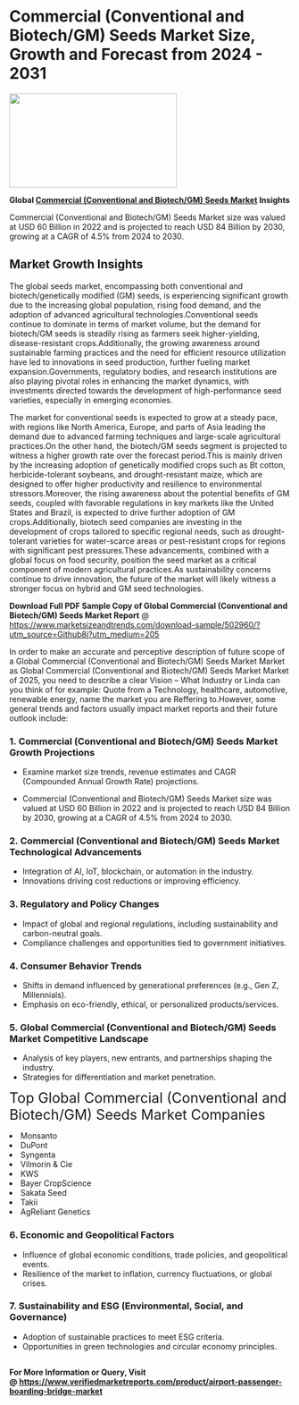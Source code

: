<H1>Commercial (Conventional and Biotech/GM) Seeds Market Size, Growth and Forecast from 2024 - 2031</H1><img class="aligncenter size-medium wp-image-584254" src="https://thirdeyenews.in/wp-content/uploads/2024/09/Global-Market-Research-300x168.jpeg" alt="" width="300" height="168" /><p><strong>Global&nbsp;<a href="https://www.marketsizeandtrends.com/download-sample/502960/?utm_source=Github8j?utm_medium=205">Commercial (Conventional and Biotech/GM) Seeds Market</a> Insights</strong></p><p>Commercial (Conventional and Biotech/GM) Seeds Market size was valued at USD 60 Billion in 2022 and is projected to reach USD 84 Billion by 2030, growing at a CAGR of 4.5% from 2024 to 2030.</p><p><h2>Market Growth Insights</h2> <p>The global seeds market, encompassing both conventional and biotech/genetically modified (GM) seeds, is experiencing significant growth due to the increasing global population, rising food demand, and the adoption of advanced agricultural technologies.Conventional seeds continue to dominate in terms of market volume, but the demand for biotech/GM seeds is steadily rising as farmers seek higher-yielding, disease-resistant crops.Additionally, the growing awareness around sustainable farming practices and the need for efficient resource utilization have led to innovations in seed production, further fueling market expansion.Governments, regulatory bodies, and research institutions are also playing pivotal roles in enhancing the market dynamics, with investments directed towards the development of high-performance seed varieties, especially in emerging economies.</p> <p>The market for conventional seeds is expected to grow at a steady pace, with regions like North America, Europe, and parts of Asia leading the demand due to advanced farming techniques and large-scale agricultural practices.On the other hand, the biotech/GM seeds segment is projected to witness a higher growth rate over the forecast period.This is mainly driven by the increasing adoption of genetically modified crops such as Bt cotton, herbicide-tolerant soybeans, and drought-resistant maize, which are designed to offer higher productivity and resilience to environmental stressors.Moreover, the rising awareness about the potential benefits of GM seeds, coupled with favorable regulations in key markets like the United States and Brazil, is expected to drive further adoption of GM crops.Additionally, biotech seed companies are investing in the development of crops tailored to specific regional needs, such as drought-tolerant varieties for water-scarce areas or pest-resistant crops for regions with significant pest pressures.These advancements, combined with a global focus on food security, position the seed market as a critical component of modern agricultural practices.As sustainability concerns continue to drive innovation, the future of the market will likely witness a stronger focus on hybrid and GM seed technologies.<p><span class=""><strong>Download Full PDF Sample Copy of Global Commercial (Conventional and Biotech/GM) Seeds Market Report</strong> @ <a href="https://www.marketsizeandtrends.com/download-sample/502960/?utm_source=Github8j?utm_medium=205" target="_blank">https://www.marketsizeandtrends.com/download-sample/502960/?utm_source=Github8j?utm_medium=205</a></span></p><p>In order to make an accurate and perceptive description of future scope of a Global&nbsp;Commercial (Conventional and Biotech/GM) Seeds Market Market as Global&nbsp;Commercial (Conventional and Biotech/GM) Seeds Market Market of 2025, you need to describe a clear Vision &ndash; What Industry or Linda can you think of for example: Quote from a Technology, healthcare, automotive, renewable energy, name the market you are Reffering to.However, some general trends and factors usually impact market reports and their future outlook include:</p><h3>1.&nbsp;<strong>Commercial (Conventional and Biotech/GM) Seeds Market Growth Projections</strong></h3><ul><li>Examine market size trends, revenue estimates and CAGR (Compounded Annual Growth Rate) projections.</li><li><p>Commercial (Conventional and Biotech/GM) Seeds Market size was valued at USD 60 Billion in 2022 and is projected to reach USD 84 Billion by 2030, growing at a CAGR of 4.5% from 2024 to 2030.</p></li></ul><h3>2.&nbsp;<strong>Commercial (Conventional and Biotech/GM) Seeds Market Technological Advancements</strong></h3><ul><li>Integration of AI, IoT, blockchain, or automation in the industry.</li><li>Innovations driving cost reductions or improving efficiency.</li></ul><h3>3.&nbsp;<strong>Regulatory and Policy Changes</strong></h3><ul><li>Impact of global and regional regulations, including sustainability and carbon-neutral goals.</li><li>Compliance challenges and opportunities tied to government initiatives.</li></ul><h3>4.&nbsp;<strong>Consumer Behavior Trends</strong></h3><ul><li>Shifts in demand influenced by generational preferences (e.g., Gen Z, Millennials).</li><li>Emphasis on eco-friendly, ethical, or personalized products/services.</li></ul><h3>5.&nbsp;<strong>Global Commercial (Conventional and Biotech/GM) Seeds Market Competitive Landscape</strong></h3><ul><li>Analysis of key players, new entrants, and partnerships shaping the industry.</li><li>Strategies for differentiation and market penetration.</li></ul><p data-pm-slice="1 1 []"><span style="color: inherit; font-family: inherit; font-size: 25px;">Top Global Commercial (Conventional and Biotech/GM) Seeds Market Companies</span></p><div class="" data-test-id=""><p><li>Monsanto</li><li> DuPont</li><li> Syngenta</li><li> Vilmorin & Cie</li><li> KWS</li><li> Bayer CropScience</li><li> Sakata Seed</li><li> Takii</li><li> AgReliant Genetics</li></p></div><h3>6.&nbsp;<strong>Economic and Geopolitical Factors</strong></h3><ul><li>Influence of global economic conditions, trade policies, and geopolitical events.</li><li>Resilience of the market to inflation, currency fluctuations, or global crises.</li></ul><h3>7.&nbsp;<strong>Sustainability and ESG (Environmental, Social, and Governance)</strong></h3><ul><li>Adoption of sustainable practices to meet ESG criteria.</li><li>Opportunities in green technologies and circular economy principles.</li></ul><h2><strong style="font-size: 14px;">For More Information or Query, Visit @&nbsp;</strong><a style="background-color: #ffffff; font-size: 14px;" href="https://www.marketsizeandtrends.com/report/commercial-conventional-and-biotech-gm-seeds-market/" target="_blank">https://www.verifiedmarketreports.com/product/airport-passenger-boarding-bridge-market</a></h2>